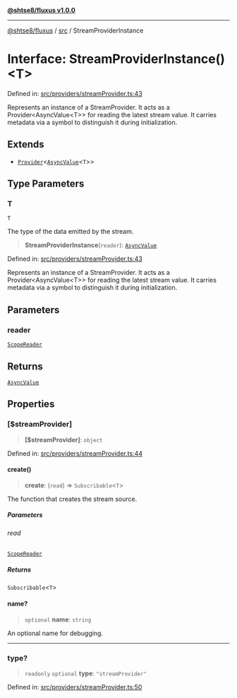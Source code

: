 [**@shtse8/fluxus v1.0.0**](../../README.md)

***

[@shtse8/fluxus](../../README.md) / [src](../README.md) / StreamProviderInstance

# Interface: StreamProviderInstance()\<T\>

Defined in: [src/providers/streamProvider.ts:43](https://github.com/shtse8/fluxus/blob/213c71c5e98d0245d85ae1e863504b6b01882dfb/src/providers/streamProvider.ts#L43)

Represents an instance of a StreamProvider.
It acts as a Provider<AsyncValue&lt;T&gt;> for reading the latest stream value.
It carries metadata via a symbol to distinguish it during initialization.

## Extends

- [`Provider`](../type-aliases/Provider.md)\<[`AsyncValue`](../type-aliases/AsyncValue.md)\<`T`\>\>

## Type Parameters

### T

`T`

The type of the data emitted by the stream.

> **StreamProviderInstance**(`reader`): [`AsyncValue`](../type-aliases/AsyncValue.md)

Defined in: [src/providers/streamProvider.ts:43](https://github.com/shtse8/fluxus/blob/213c71c5e98d0245d85ae1e863504b6b01882dfb/src/providers/streamProvider.ts#L43)

Represents an instance of a StreamProvider.
It acts as a Provider<AsyncValue&lt;T&gt;> for reading the latest stream value.
It carries metadata via a symbol to distinguish it during initialization.

## Parameters

### reader

[`ScopeReader`](ScopeReader.md)

## Returns

[`AsyncValue`](../type-aliases/AsyncValue.md)

## Properties

### \[$streamProvider\]

> **\[$streamProvider\]**: `object`

Defined in: [src/providers/streamProvider.ts:44](https://github.com/shtse8/fluxus/blob/213c71c5e98d0245d85ae1e863504b6b01882dfb/src/providers/streamProvider.ts#L44)

#### create()

> **create**: (`read`) => `Subscribable`\<`T`\>

The function that creates the stream source.

##### Parameters

###### read

[`ScopeReader`](ScopeReader.md)

##### Returns

`Subscribable`\<`T`\>

#### name?

> `optional` **name**: `string`

An optional name for debugging.

***

### type?

> `readonly` `optional` **type**: `"streamProvider"`

Defined in: [src/providers/streamProvider.ts:50](https://github.com/shtse8/fluxus/blob/213c71c5e98d0245d85ae1e863504b6b01882dfb/src/providers/streamProvider.ts#L50)
